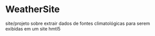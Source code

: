 # WeatherSite

site/projeto sobre extrair dados de fontes climatológicas para serem exibidas em um site hmtl5
